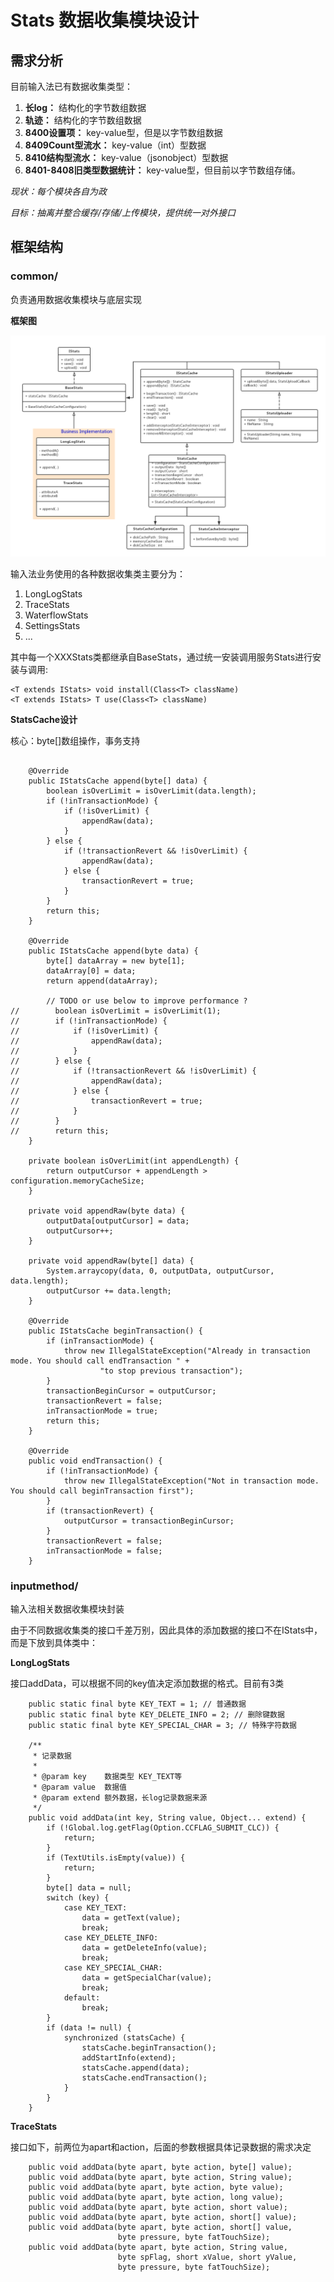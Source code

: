 # Stats 数据收集模块设计

## 需求分析

目前输入法已有数据收集类型：

1. **长log：** 结构化的字节数组数据
2. **轨迹：** 结构化的字节数组数据
3. **8400设置项：** key-value型，但是以字节数组数据
4. **8409Count型流水：** key-value（int）型数据
5. **8410结构型流水：** key-value（jsonobject）型数据
6. **8401-8408旧类型数据统计：** key-value型，但目前以字节数组存储。

*现状：每个模块各自为政*

*目标：抽离并整合缓存/存储/上传模块，提供统一对外接口*

## 框架结构

### common/
负责通用数据收集模块与底层实现

**框架图**

![image](StatsStructure.png)

输入法业务使用的各种数据收集类主要分为：

1. LongLogStats
2. TraceStats
3. WaterflowStats
4. SettingsStats
5. ...

其中每一个XXXStats类都继承自BaseStats，通过统一安装调用服务Stats进行安装与调用:

```
<T extends IStats> void install(Class<T> className)
<T extends IStats> T use(Class<T> className)
```

**StatsCache设计**

核心：byte[]数组操作，事务支持

```

    @Override
    public IStatsCache append(byte[] data) {
        boolean isOverLimit = isOverLimit(data.length);
        if (!inTransactionMode) {
            if (!isOverLimit) {
                appendRaw(data);
            }
        } else {
            if (!transactionRevert && !isOverLimit) {
                appendRaw(data);
            } else {
                transactionRevert = true;
            }
        }
        return this;
    }

    @Override
    public IStatsCache append(byte data) {
        byte[] dataArray = new byte[1];
        dataArray[0] = data;
        return append(dataArray);

        // TODO or use below to improve performance ?
//        boolean isOverLimit = isOverLimit(1);
//        if (!inTransactionMode) {
//            if (!isOverLimit) {
//                appendRaw(data);
//            }
//        } else {
//            if (!transactionRevert && !isOverLimit) {
//                appendRaw(data);
//            } else {
//                transactionRevert = true;
//            }
//        }
//        return this;
    }

    private boolean isOverLimit(int appendLength) {
        return outputCursor + appendLength > configuration.memoryCacheSize;
    }

    private void appendRaw(byte data) {
        outputData[outputCursor] = data;
        outputCursor++;
    }

    private void appendRaw(byte[] data) {
        System.arraycopy(data, 0, outputData, outputCursor, data.length);
        outputCursor += data.length;
    }

    @Override
    public IStatsCache beginTransaction() {
        if (inTransactionMode) {
            throw new IllegalStateException("Already in transaction mode. You should call endTransaction " +
                    "to stop previous transaction");
        }
        transactionBeginCursor = outputCursor;
        transactionRevert = false;
        inTransactionMode = true;
        return this;
    }

    @Override
    public void endTransaction() {
        if (!inTransactionMode) {
            throw new IllegalStateException("Not in transaction mode. You should call beginTransaction first");
        }
        if (transactionRevert) {
            outputCursor = transactionBeginCursor;
        }
        transactionRevert = false;
        inTransactionMode = false;
    }

```


### inputmethod/
输入法相关数据收集模块封装

由于不同数据收集类的接口千差万别，因此具体的添加数据的接口不在IStats中，而是下放到具体类中：

**LongLogStats**

接口addData，可以根据不同的key值决定添加数据的格式。目前有3类

```
    public static final byte KEY_TEXT = 1; // 普通数据
    public static final byte KEY_DELETE_INFO = 2; // 删除键数据
    public static final byte KEY_SPECIAL_CHAR = 3; // 特殊字符数据
    
    /**
     * 记录数据
     *
     * @param key    数据类型 KEY_TEXT等
     * @param value  数据值
     * @param extend 额外数据，长log记录数据来源
     */
    public void addData(int key, String value, Object... extend) {
        if (!Global.log.getFlag(Option.CCFLAG_SUBMIT_CLC)) {
            return;
        }
        if (TextUtils.isEmpty(value)) {
            return;
        }
        byte[] data = null;
        switch (key) {
            case KEY_TEXT:
                data = getText(value);
                break;
            case KEY_DELETE_INFO:
                data = getDeleteInfo(value);
                break;
            case KEY_SPECIAL_CHAR:
                data = getSpecialChar(value);
                break;
            default:
                break;
        }
        if (data != null) {
            synchronized (statsCache) {
                statsCache.beginTransaction();
                addStartInfo(extend);
                statsCache.append(data);
                statsCache.endTransaction();
            }
        }
    }

```

**TraceStats**

接口如下，前两位为apart和action，后面的参数根据具体记录数据的需求决定

```
    public void addData(byte apart, byte action, byte[] value);
    public void addData(byte apart, byte action, String value);
    public void addData(byte apart, byte action, byte value);
    public void addData(byte apart, byte action, long value);
    public void addData(byte apart, byte action, short value);
    public void addData(byte apart, byte action, short[] value);
    public void addData(byte apart, byte action, short[] value,
                        byte pressure, byte fatTouchSize);
    public void addData(byte apart, byte action, String value,
                        byte spFlag, short xValue, short yValue,
                        byte pressure, byte fatTouchSize);
```


